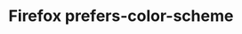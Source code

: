 ---
title: Firefox prefers-color-scheme
url: https://developer.mozilla.org/en-US/docs/Tools/Page_Inspector/How_to/Examine_and_edit_CSS#View_media_rules_for_color-scheme-preference
image: https://developer.mozilla.org/static/img/opengraph-logo.72382e605ce3.png
type: tool
tags:
    - firefox
---